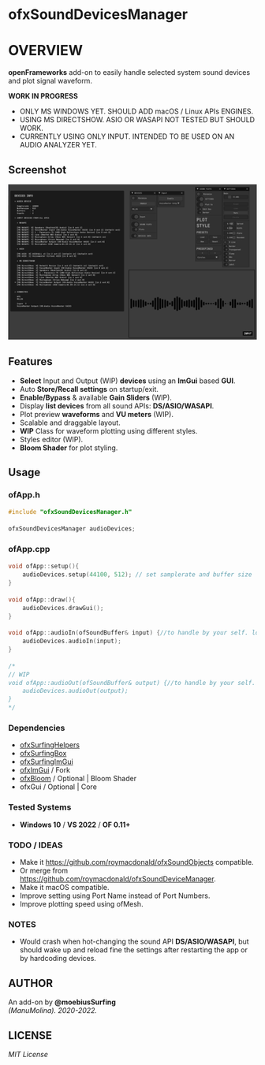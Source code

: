# ofxSoundDevicesManager

# OVERVIEW
**openFrameworks** add-on to easily handle selected system sound devices and plot signal waveform.  

**WORK IN PROGRESS**
- ONLY MS WINDOWS YET. SHOULD ADD macOS / Linux APIs ENGINES.
- USING MS DIRECTSHOW. ASIO OR WASAPI NOT TESTED BUT SHOULD WORK.
- CURRENTLY USING ONLY INPUT. INTENDED TO BE USED ON AN AUDIO ANALYZER YET.

## Screenshot

![](/example/Capture.PNG)  

## Features
- **Select** Input and Output (WIP) **devices** using an **ImGui** based **GUI**.
- Auto **Store/Recall settings** on startup/exit.
- **Enable/Bypass** & available **Gain Sliders** (WIP).
- Display **list devices** from all sound APIs: **DS/ASIO/WASAPI**. 
- Plot preview **waveforms** and **VU meters** (WIP). 
- Scalable and draggable layout.
- **WIP** Class for waveform plotting using different styles.
- Styles editor (WIP).
- **Bloom Shader** for plot styling.

## Usage
 
### ofApp.h
```.cpp
#include "ofxSoundDevicesManager.h"

ofxSoundDevicesManager audioDevices;
```

### ofApp.cpp
```.cpp
void ofApp::setup(){
	audioDevices.setup(44100, 512); // set samplerate and buffer size
}

void ofApp::draw(){
	audioDevices.drawGui();
}

void ofApp::audioIn(ofSoundBuffer& input) {//to handle by your self. look other examples
	audioDevices.audioIn(input);
}

/*
// WIP
void ofApp::audioOut(ofSoundBuffer& output) {//to handle by your self. look other examples
	audioDevices.audioOut(output);
}
*/
```

### Dependencies
* [ofxSurfingHelpers](https://github.com/moebiussurfing/ofxSurfingHelpers)
* [ofxSurfingBox](https://github.com/moebiussurfing/ofxSurfingBox)
* [ofxSurfingImGui](https://github.com/moebiussurfing/ofxSurfingImGui)
* [ofxImGui](https://github.com/Daandelange/ofxImGui/) / Fork
* [ofxBloom](https://github.com/P-A-N/ofxBloom) / Optional | Bloom Shader
* ofxGui / Optional | Core

### Tested Systems
- **Windows 10** / **VS 2022** / **OF 0.11+**

### TODO / IDEAS
* Make it https://github.com/roymacdonald/ofxSoundObjects compatible.
* Or merge from https://github.com/roymacdonald/ofxSoundDeviceManager. 
* Make it macOS compatible.
* Improve setting using Port Name instead of Port Numbers.
* Improve plotting speed using ofMesh.

### NOTES
* Would crash when hot-changing the sound API **DS/ASIO/WASAPI**, but should wake up and reload fine the settings after restarting the app or by hardcoding devices. 

## AUTHOR
An add-on by **@moebiusSurfing**  
*(ManuMolina). 2020-2022.*

## LICENSE
*MIT License*  
